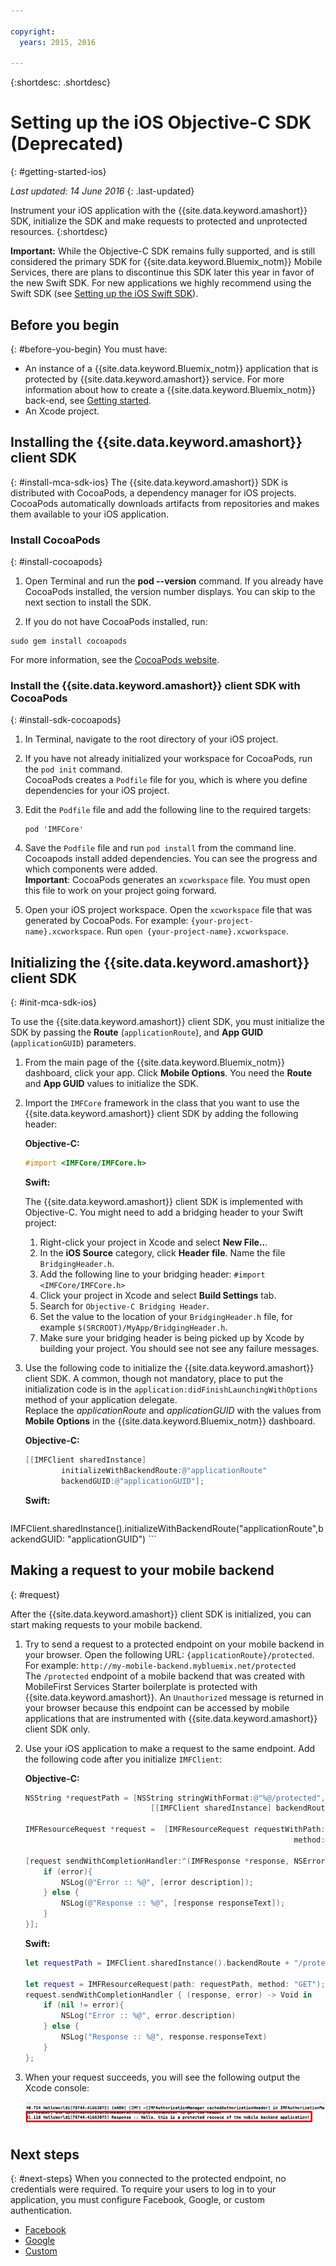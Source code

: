 ```yaml
---

copyright:
  years: 2015, 2016

---
```

{:shortdesc: .shortdesc}

# Setting up the iOS Objective-C SDK (Deprecated)
{: #getting-started-ios}

*Last updated: 14 June 2016*
{: .last-updated}

Instrument your iOS application with the {{site.data.keyword.amashort}} SDK, initialize the SDK and make requests to protected and unprotected resources.
{:shortdesc}

**Important:** While the Objective-C SDK remains fully supported, and is still considered the primary SDK for  {{site.data.keyword.Bluemix_notm}} Mobile Services, there are plans to discontinue this SDK later this year in favor of the new Swift SDK. For new applications we highly recommend using the Swift SDK (see [Setting up the iOS Swift SDK](getting-started-ios-swift-sdk.html)).

## Before you begin
{: #before-you-begin}
You must have:
* An instance of a  {{site.data.keyword.Bluemix_notm}} application that is protected by {{site.data.keyword.amashort}} service. For more information about how to create a {{site.data.keyword.Bluemix_notm}} back-end, see [Getting started](index.html).
* An Xcode project.  


## Installing the {{site.data.keyword.amashort}} client SDK
{: #install-mca-sdk-ios}
The {{site.data.keyword.amashort}} SDK is distributed with CocoaPods, a dependency manager for iOS projects. CocoaPods automatically downloads artifacts from repositories and makes them available to your iOS application.


### Install CocoaPods
{: #install-cocoapods}

1. Open Terminal and run the **pod --version** command. If you already have CocoaPods installed, the version number displays. You can skip to the next section to install the SDK.

1. If you do not have CocoaPods installed, run:
```
sudo gem install cocoapods
```
For more information, see the [CocoaPods website](https://cocoapods.org/).

### Install the {{site.data.keyword.amashort}} client SDK with CocoaPods
{: #install-sdk-cocoapods}

1. In Terminal, navigate to the root directory of your iOS project.

1. If you have not already initialized your workspace for CocoaPods, run the `pod init` command.<br/>
 CocoaPods creates a `Podfile` file for you, which is where you define dependencies for your iOS project.

1. Edit the `Podfile` file and add the following line to the required targets:

	```
	pod 'IMFCore'
	```

1. Save the `Podfile` file and run `pod install` from the command line. <br/>Cocoapods  install added dependencies. You can see the progress and which components were added.<br/>
**Important**: CocoaPods generates an `xcworkspace` file.  You must open this file to work on your project going forward.

1. Open your iOS project workspace. Open the `xcworkspace` file that was generated by CocoaPods. For example: `{your-project-name}.xcworkspace`. Run `open {your-project-name}.xcworkspace`.

## Initializing the {{site.data.keyword.amashort}} client SDK
{: #init-mca-sdk-ios}

To use the {{site.data.keyword.amashort}} client SDK, you must initialize the SDK by passing the **Route** (`applicationRoute`), and **App GUID** (`applicationGUID`) parameters.


1. From the main page of the {{site.data.keyword.Bluemix_notm}} dashboard, click your app. Click **Mobile Options**. You need the **Route** and **App GUID** values to initialize the SDK.

1. Import the `IMFCore` framework in the class that you want to use the {{site.data.keyword.amashort}} client SDK by adding the following header:

	**Objective-C:**
	 ```Objective-C
	#import <IMFCore/IMFCore.h>
	```


	**Swift:**
	
	The {{site.data.keyword.amashort}} client SDK is implemented with Objective-C. You might need to add a bridging header to your Swift project:

	1. Right-click your project in Xcode and select **New File..**.
	1. In the **iOS Source** category, click **Header file**. Name the file `BridgingHeader.h`.
	1. Add the following line to your bridging header: `#import <IMFCore/IMFCore.h>`
	1. Click your project in Xcode and select **Build Settings** tab.
	1. Search for `Objective-C Bridging Header`.
	1. Set the value to the location of your `BridgingHeader.h` file, for example `$(SRCROOT)/MyApp/BridgingHeader.h`.
	1. Make sure your bridging header is being picked up by Xcode by building your project. You should see not see any failure messages.

1. Use the following code to initialize the {{site.data.keyword.amashort}} client SDK.  A common, though not mandatory, place to put the initialization code is in the `application:didFinishLaunchingWithOptions` method of your application delegate. <br/>
Replace the *applicationRoute* and *applicationGUID* with the values from **Mobile Options** in the {{site.data.keyword.Bluemix_notm}} dashboard.

	**Objective-C:**

	```Objective-C
	[[IMFClient sharedInstance]
			initializeWithBackendRoute:@"applicationRoute"
			backendGUID:@"applicationGUID"];
	```


	**Swift:**

	```Swift
IMFClient.sharedInstance().initializeWithBackendRoute("applicationRoute",backendGUID: "applicationGUID")
	```

## Making a request to your mobile backend
{: #request}

After the {{site.data.keyword.amashort}} client SDK is initialized, you can start making requests to your mobile backend.

1. Try to send a request to a protected endpoint on your mobile backend in your browser. Open the following URL: `{applicationRoute}/protected`. For example: `http://my-mobile-backend.mybluemix.net/protected`
<br/>The `/protected` endpoint of a mobile backend that was created with MobileFirst Services Starter boilerplate is protected with {{site.data.keyword.amashort}}. An `Unauthorized` message is returned in your browser because this endpoint can be accessed by mobile applications that are instrumented with {{site.data.keyword.amashort}} client SDK only.

1. Use your iOS application to make a request to the same endpoint. Add the following code after you initialize `IMFClient`:

	**Objective-C:**

	```Objective-C
	NSString *requestPath = [NSString stringWithFormat:@"%@/protected",
								[[IMFClient sharedInstance] backendRoute]];

	IMFResourceRequest *request =  [IMFResourceRequest requestWithPath:requestPath
																method:@"GET"];

	[request sendWithCompletionHandler:^(IMFResponse *response, NSError *error) {
		if (error){
			NSLog(@"Error :: %@", [error description]);
		} else {
			NSLog(@"Response :: %@", [response responseText]);
		}
	}];
	```

	**Swift:**

	```Swift
	let requestPath = IMFClient.sharedInstance().backendRoute + "/protected"

	let request = IMFResourceRequest(path: requestPath, method: "GET");
	request.sendWithCompletionHandler { (response, error) -> Void in
		if (nil != error){
			NSLog("Error :: %@", error.description)
		} else {
			NSLog("Response :: %@", response.responseText)
		}
	};

	```

1.  When your request succeeds, you will see the following output the Xcode console:

	![image](images/getting-started-ios-success.png)

## Next steps
{: #next-steps}
When you connected to the protected endpoint, no credentials were required. To require your users to log in to your application, you must configure Facebook, Google, or custom authentication.
  * [Facebook](facebook-auth-ios.html)
  * [Google](google-auth-ios.html)
  * [Custom](custom-auth-ios.html)
